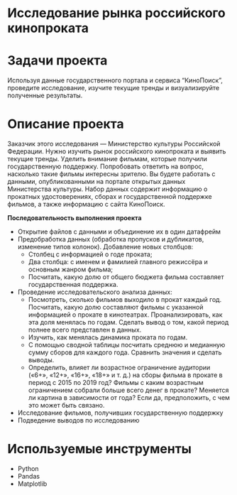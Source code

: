 # Исследование рынка российского кинопроката
# Задачи проекта
Используя данные государственного портала и сервиса “КиноПоиск”, проведите исследование, изучите текущие тренды и визуализируйте полученные результаты.
# Описание проекта
Заказчик этого исследования — Министерство культуры Российской Федерации.
Нужно изучить рынок российского кинопроката и выявить текущие тренды. Уделить внимание фильмам, которые получили государственную поддержку. Попробовать ответить на вопрос, насколько такие фильмы интересны зрителю.
Вы будете работать с данными, опубликованными на портале открытых данных Министерства культуры. Набор данных содержит информацию о прокатных удостоверениях, сборах и государственной поддержке фильмов, а также информацию с сайта КиноПоиск.

**Последовательность выполнения проекта**

* Открытие файлов с данными и объединение их в один датафрейм
* Предобработка данных (обработка пропусков и дубликатов, изменение типов колонок). Добавление новых столбцов: 
    * Столбец с информацией о годе проката;
    * Два столбца: с именем и фамилией главного режиссёра и основным жанром фильма;
    * Посчитать, какую долю от общего бюджета фильма составляет государственная поддержка.
* Проведение исследовательского анализа данных:
    * Посмотреть, сколько фильмов выходило в прокат каждый год. Посчитать, какую долю составляют фильмы с указанной информацией о прокате в кинотеатрах. Проанализировать, как эта доля менялась по годам. Сделать вывод о том, какой период полнее всего представлен в данных.
    * Изучить, как менялась динамика проката по годам.
    * С помощью сводной таблицы посчитать среднюю и медианную сумму сборов для каждого года. Сравнить значения и сделать выводы. 
    * Определить, влияет ли возрастное ограничение аудитории («6+», «12+», «16+», «18+» и т. д.) на сборы фильма в прокате в период с 2015 по 2019 год? Фильмы с каким возрастным ограничением собрали больше всего денег в прокате? Меняется ли картина в зависимости от года? Если да, предположить, с чем это может быть связано.
* Исследование фильмов, получивших государственную поддержку
* Подведение выводов по исследованию
# Используемые инструменты
- Python
- Pandas
- Matplotlib
